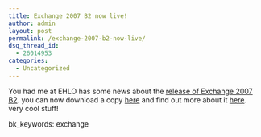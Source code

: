 ```yaml
---
title: Exchange 2007 B2 now live!
author: admin
layout: post
permalink: /exchange-2007-b2-now-live/
dsq_thread_id:
  - 26014953
categories:
  - Uncategorized
---
```

You had me at EHLO has some news about the [release of Exchange 2007 B2][1]. you can now download a copy [here][2]&nbsp;and find out more about it [here][3]. very cool stuff!

bk_keywords: exchange

 [1]: http://msexchangeteam.com/archive/2006/07/24/428390.aspx
 [2]: http://www.microsoft.com/technet/prodtechnol/exchange/2007/downloads/beta.mspx
 [3]: http://www.microsoft.com/exchange/preview/default.mspx